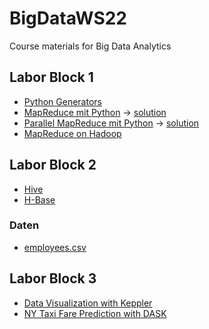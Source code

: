 # BigDataWS22
Course materials for Big Data Analytics

## Labor Block 1
* [Python Generators](https://colab.research.google.com/github/keuperj/BigDataWS22/blob/main/Block_1/Generators.ipynb) 
* [MapReduce mit Python](https://colab.research.google.com/github/keuperj/BigDataWS22/blob/main/Block_1/Assignment_MapReduce.ipynb) -> [solution](https://colab.research.google.com/github/keuperj/BigDataWS22/blob/main/Block_1/Assignment_MapReduce_solution.ipynb) 
* [Parallel MapReduce mit Python](https://colab.research.google.com/github/keuperj/BigDataWS22/blob/main/Block_1/Assignment_Parallel_MapReduce.ipynb) -> [solution](https://colab.research.google.com/github/keuperj/BigDataWS22/blob/main/Block_1/Assignment_Parallel_MapReduce_solution.ipynb) 
* [MapReduce on Hadoop](https://colab.research.google.com/github/keuperj/BigDataWS22/blob/main/Block_1/Assignment_MRJOBLIB.ipynb)

## Labor Block 2
* [Hive](https://colab.research.google.com/github/keuperj/BigDataWS22/blob/main/Block_2/Assignment_Hive.ipynb)
* [H-Base](https://colab.research.google.com/github/keuperj/BigDataWS22/blob/main/Block_2/Assignment_HBASE.ipynb)

### Daten
* [employees.csv](Block_2/employees.csv)

## Labor Block 3
* [Data Visualization with Keppler](https://colab.research.google.com/github/keuperj/BigDataWS22/blob/main/Block_3/Keppler_DataVis.ipynb)
* [NY Taxi Fare Prediction with DASK](https://colab.research.google.com/github/keuperj/BigDataWS22/blob/main/Block_3/Assigment_NY_Taxi_on_Dask.ipynb)
